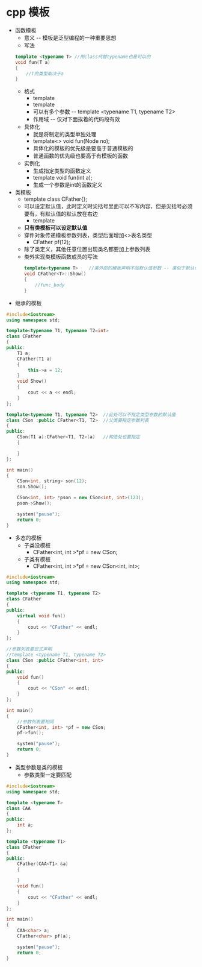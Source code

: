# cpp 模板

- 函数模板
	- 意义 -- 模板是泛型编程的一种重要思想
	- 写法
	```cpp
	template <typename T> //用class代替typename也是可以的
	void fun(T a)
	{
		//T的类型取决于a
	}
	```
	- 格式
		- template <typename T>
		- template <class T>
		- 可以有多个参数 -- template <typename T1, typename T2>
		- 作用域 -- 仅对下面挨着的代码段有效
	- 具体化
		- 就是将制定的类型单独处理
		- template<> void fun<Node>(Node no);
		- 具体化的模板的优先级是要高于普通模板的
		- 普通函数的优先级也要高于有模板的函数
	- 实例化
		- 生成指定类型的函数定义
		- template void fun<int>(int a);
		- 生成一个参数是int的函数定义
- 类模板
	- template<typename T>
	  class CFather{};
	- 可以设定默认值，此时定义时尖括号里面可以不写内容，但是尖括号必须要有，有默认值的默认放在右边
		- template<typename T=int>
	- **只有类模板可以设定默认值**
	- 穿件对象传递模板参数列表，类型后面增加<>表名类型
		- CFather<int> pf(12);
	- 除了类定义，其他任意位置出现类名都要加上参数列表
	- 类外实现类模板函数成员的写法
		```cpp
		template<typename T>	//类外部的模板声明不加默认值参数 -- 类似于默认值参数
		void CFather<T>::Show()
		{
			//func_body
		}
		```
- 继承的模板
```cpp
#include<iostream>
using namespace std;

template<typename T1, typename T2=int>
class CFather
{
public:
	T1 a;
	CFather(T1 a)
	{
		this->a = 12;
	}
	void Show()
	{
		cout << a << endl;
	}
};

template<typename T1, typename T2>	//此处可以不指定类型参数的默认值
class CSon :public CFather<T1, T2>	//父类要指定参数列表
{
public:
	CSon(T1 a):CFather<T1, T2>(a)	//构造处也要指定
	{

	}
};

int main()
{
	CSon<int, string> son(12);
	son.Show();

	CSon<int, int> *pson = new CSon<int, int>(123);
	pson->Show();

	system("pause");
	return 0;
}
```
- 多态的模板
	- 子类没模板
		- CFather<int, int >*pf = new CSon;
	- 子类有模板
		- CFather<int, int >*pf = new CSon<int, int>;
```cpp
#include<iostream>
using namespace std;

template <typename T1, typename T2>
class CFather
{
public:
	virtual void fun()
	{
		cout << "CFather" << endl;
	}
};

//参数列表要显式声明
//template <typename T1, typename T2>
class CSon :public CFather<int, int>
{
public:
	void fun()
	{
		cout << "CSon" << endl;
	}
};

int main()
{
	//参数列表要相同
	CFather<int, int> *pf = new CSon;
	pf->fun();

	system("pause");
	return 0;
}
```
- 类型参数是类的模板
	- 参数类型一定要匹配
```cpp
#include<iostream>
using namespace std;

template <typename T>
class CAA
{
public:
	int a;
};

template <typename T1>
class CFather
{
public:
	CFather(CAA<T1> &a)
	{

	}
	void fun()
	{
		cout << "CFather" << endl;
	}
};

int main()
{
	CAA<char> a;
	CFather<char> pf(a);

	system("pause");
	return 0;
}
```


















